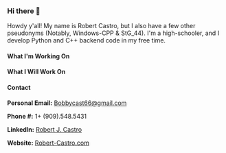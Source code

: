### Hi there 👋

Howdy y'all! My name is Robert Castro, but I also have a few other pseudonyms (Notably, Windows-CPP & StG_44).
I'm a high-schooler, and I develop Python and C++ backend code in my free time.

#### What I'm Working On



#### What I Will Work On



#### Contact

**Personal Email:** [Bobbycast66@gmail.com](mailto:bobbycast66@gmail.com)

**Phone #:** 1+ (909).548.5431

**LinkedIn:** [Robert J. Castro](https://www.linkedin.com/in/robertjcastro06)

**Website:** [Robert-Castro.com](httls://www.robert-castro.com)

<!--
**Windows-CPP/Windows-CPP** is a ✨ _special_ ✨ repository because its `README.md` (this file) appears on your GitHub profile.

Here are some ideas to get you started:

- 🔭 I’m currently working on ...
- 🌱 I’m currently learning ...
- 👯 I’m looking to collaborate on ...
- 🤔 I’m looking for help with ...
- 💬 Ask me about ...
- 📫 How to reach me: ...
- 😄 Pronouns: ...
- ⚡ Fun fact: ...
-->
